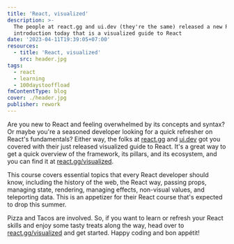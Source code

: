 ```yaml
---
title: 'React, visualized'
description: >-
  The people at react.gg and ui.dev (they're the same) released a new React
  introduction today that is a visualized guide to React
date: '2023-04-11T19:39:05+07:00'
resources:
  - title: 'React, visualized'
    src: header.jpg
tags:
  - react
  - learning
  - 100daystooffload
fmContentType: blog
cover: ./header.jpg
publisher: rework
---
```


Are you new to React and feeling overwhelmed by its concepts and syntax? Or maybe you're a seasoned developer looking for a quick refresher on React's fundamentals? Either way, the folks at [react.gg](https://react.gg) and [ui.dev](https://ui.dev/) got you covered with their just released visualized guide to React. It's a great way to get a quick overview of the framework, its pillars, and its ecosystem, and you can find it at [react.gg/visualized](https://react.gg/visualized).

This course covers essential topics that every React developer should know, including the history of the web, the React way, passing props, managing state, rendering, managing effects, non-visual values, and teleporting data. This is an appetizer for their React course that's expected to drop this summer.

Pizza and Tacos are involved. So, if you want to learn or refresh your React skills and enjoy some tasty treats along the way, head over to [react.gg/visualized](https://react.gg/visualized) and get started. Happy coding and bon appétit!
